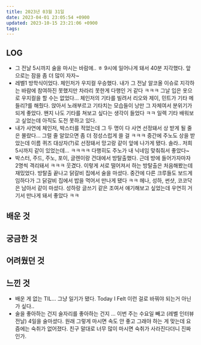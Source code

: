 ```yaml
---
title: 2023년 03월 31일
date: 2023-04-01 23:05:54 +0900
updated: 2023-10-15 23:21:06 +0900
tags: 
---
```

## LOG

- 그 전날 5시까지 술을 마시는 바람에.. ㅎ 9시에 일어나게 돼서 40분 지각했다. 앞으로는 잠을 좀 더 많이 자자~
- 레벨1 방학식이었다. 체인저가 우지컬 우승했다. 내가 그 전날 알코올 이슈로 지각하는 바람에 참여하진 못했지만 차라리 못한게 다행인 거 같다 ㅋㅋㅋ 그날 입은 옷으로 우지컬을 할 수는 없었다... 체인저의 기타를 빌려서 리오와 제이, 민트가 기타 메들리?를 해줬다. 앉아서 노래부르고 기타치는 모습들이 낭만 그 자체여서 분위기가 되게 좋았다. 왠지 나도 기타를 쳐보고 싶다는 생각이 들었다 ㅋㅋ 일렉 기타 배워보고 싶었는데 아직도 도전 못하고 있다.
- 내가 사연에 체인저, 박스터를 적었는데 그 두 명이 다 사연 선정돼서 상 받게 될 줄은 몰랐다... 그럴 줄 알았으면 좀 더 정성스럽게 쓸 걸 ㅋㅋㅋ 중간에 주노도 상을 받았는데 이름 퀴즈 대상자(?)로 선정돼서 망고랑 같이 앞에 나가게 됐다. 솔라.. 저희 5시까지 같이 있었는데... ㅋㅋㅋㅋ 다행히도 주노가 내 닉네임 맞춰줘서 좋았다~
- 박스터, 주드, 주노, 포이, 글렌이랑 건대에서 방탈출했다. 근데 방에 들어가자마자 2명씩 격리돼서 ㅋㅋㅋ 웃겼다. 이렇게 서로 떨어져서 하는 방탈출은 처음해봤는데 재밌었다. 방탈출 끝나고 닭갈비 집에서 술을 마셨다. 중간에 다른 크루들도 보드게임하다가 그 닭갈비 집에서 밥을 먹어서 만나게 됐다 ㅋㅋ 헤나, 성하, 썬샷, 코코닥은 남아서 같이 마셨다. 성하랑 글쓰기 같은 조여서 얘기해보고 싶었는데 우연히 거기서 만나게 돼서 좋았다 ㅋㅋ

## 배운 것

## 궁금한 것

## 어려웠던 것

## 느낀 것

- 배운 게 없는 TIL... 그냥 일기가 됐다. Today I Felt 이런 걸로 바꿔야 되는거 아닌가 싶다..
- 술을 좋아하는 건지 술자리를 좋아하는 건지 ... 이번 주는 수요일 빼고 (레벨 인터뷰 전날) 4일을 술마셨다. 원래 그렇게 마시면 속도 안 좋고 그래야 하는 게 맞는데 요즘에는 숙취가 없어졌다. 친구 말대로 너무 많이 마시면 숙취가 사라진다더니 진짜인가.
